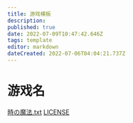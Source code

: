 ```yaml
---
title: 游戏模板
description: 
published: true
date: 2022-07-09T10:47:42.646Z
tags: template
editor: markdown
dateCreated: 2022-07-06T04:04:21.737Z
---
```


# 游戏名
[時の魔法.txt](/時の魔法.txt)
[LICENSE](/LICENSE)